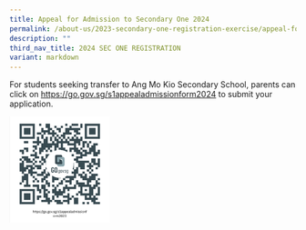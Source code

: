 ```yaml
---
title: Appeal for Admission to Secondary One 2024
permalink: /about-us/2023-secondary-one-registration-exercise/appeal-for-admission-to-secondary-one-2023/
description: ""
third_nav_title: 2024 SEC ONE REGISTRATION
variant: markdown
---
```

For students seeking transfer to Ang Mo Kio Secondary School, parents can click on <a href="https://go.gov.sg/s1appealadmissionform2024"><font color="#62C183">https://go.gov.sg/s1appealadmissionform2024</font></a>
to submit your application.

<style>  
img {  
  display: block;  
  margin-left: auto;  
  margin-right: auto;  
}  
</style>  
<img src="/images/2023%20S1%20Appeal%20admission%20form.png" style="width:35%;">  
  
  
<br>